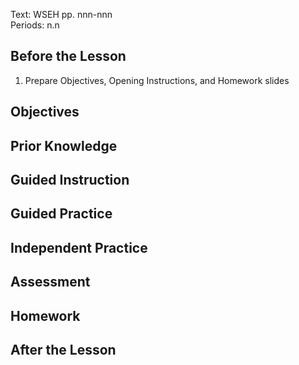 Text: WSEH pp. nnn-nnn  
Periods: n.n

## Before the Lesson

1. Prepare Objectives, Opening Instructions, and Homework slides

## Objectives



## Prior Knowledge



## Guided Instruction



## Guided Practice



## Independent Practice



## Assessment



## Homework



## After the Lesson


